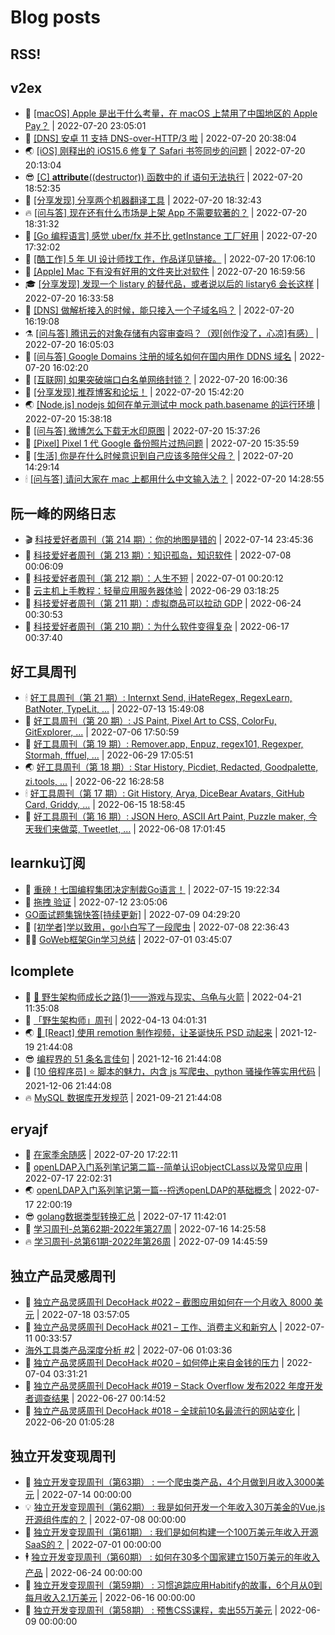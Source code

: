 # Blog posts
## RSS!



## v2ex

<!-- v2ex:START  -->
- 🫶 [[macOS] Apple 是出于什么考量，在 macOS 上禁用了中国地区的 Apple Pay？](https://www.v2ex.com/t/867665#reply1) | 2022-07-20 23:05:01 
- 🧰 [[DNS] 安卓 11 支持 DNS-over-HTTP/3 啦](https://www.v2ex.com/t/867663#reply4) | 2022-07-20 20:38:04 
- 🌏 [[iOS] 刚释出的 iOS15.6 修复了 Safari 书签同步的问题](https://www.v2ex.com/t/867662#reply2) | 2022-07-20 20:13:04 
- 😎 [[C] __attribute__&lpar;&lpar;destructor&rpar;&rpar; 函数中的 if 语句无法执行](https://www.v2ex.com/t/867661#reply0) | 2022-07-20 18:52:35 
- 💂 [[分享发现] 分享两个机器翻译工具](https://www.v2ex.com/t/867660#reply1) | 2022-07-20 18:32:43 
- 🔥 [[问与答] 现在还有什么市场是上架 App 不需要软著的？](https://www.v2ex.com/t/867659#reply16) | 2022-07-20 18:31:32 
- 🦅 [[Go 编程语言] 感觉 uber/fx 并不比 getInstance 工厂好用](https://www.v2ex.com/t/867658#reply0) | 2022-07-20 17:32:02 
- 🙉 [[酷工作] 5 年 UI 设计师找工作，作品详见链接。](https://www.v2ex.com/t/867656#reply2) | 2022-07-20 17:06:10 
- 💫 [[Apple] Mac 下有没有好用的文件夹比对软件](https://www.v2ex.com/t/867655#reply5) | 2022-07-20 16:59:56 
- 🎓 [[分享发现] 发现一个 listary 的替代品，或者说以后的 listary6 会长这样](https://www.v2ex.com/t/867654#reply2) | 2022-07-20 16:33:58 
- 🗽 [[DNS] 做解析接入的时候，能只接入一个子域名吗？](https://www.v2ex.com/t/867652#reply1) | 2022-07-20 16:19:08 
- ⚗️ [[问与答] 腾讯云的对象存储有内容审查吗？（观[创作没了，心凉]有感）](https://www.v2ex.com/t/867651#reply7) | 2022-07-20 16:05:03 
- 🦍 [[问与答] Google Domains 注册的域名如何在国内用作 DDNS 域名](https://www.v2ex.com/t/867650#reply4) | 2022-07-20 16:02:20 
- 🤩 [[互联网] 如果突破端口白名单网络封锁？](https://www.v2ex.com/t/867649#reply9) | 2022-07-20 16:00:36 
- 🙉 [[分享发现] 推荐博客和论坛！](https://www.v2ex.com/t/867648#reply6) | 2022-07-20 15:42:20 
- 🌏 [[Node.js] nodejs 如何在单元测试中 mock path.basename 的运行环境](https://www.v2ex.com/t/867647#reply0) | 2022-07-20 15:38:18 
- 🐘 [[问与答] 微博怎么下载无水印原图](https://www.v2ex.com/t/867646#reply2) | 2022-07-20 15:37:26 
- 🧰 [[Pixel] Pixel 1 代 Google 备份照片过热问题](https://www.v2ex.com/t/867645#reply5) | 2022-07-20 15:35:59 
- 💃 [[生活] 你是在什么时候意识到自己应该多陪伴父母？](https://www.v2ex.com/t/867642#reply6) | 2022-07-20 14:29:14 
- 🕯 [[问与答] 请问大家在 mac 上都用什么中文输入法？](https://www.v2ex.com/t/867641#reply8) | 2022-07-20 14:28:55 <!-- v2ex:END -->

## 阮一峰的网络日志

<!-- ruanyf:START -->
- 🎬 [科技爱好者周刊（第 214 期）：你的地图是错的](http://www.ruanyifeng.com/blog/2022/07/weekly-issue-214.html) | 2022-07-14 23:45:36 
- 💄 [科技爱好者周刊（第 213 期）：知识孤岛，知识软件](http://www.ruanyifeng.com/blog/2022/07/weekly-issue-213.html) | 2022-07-08 00:06:09 
- 🐎 [科技爱好者周刊（第 212 期）：人生不短](http://www.ruanyifeng.com/blog/2022/07/weekly-issue-212.html) | 2022-07-01 00:20:12 
- 🤔 [云主机上手教程：轻量应用服务器体验](http://www.ruanyifeng.com/blog/2022/06/cloud-server-getting-started-tutorial.html) | 2022-06-29 03:18:25 
- 🧠 [科技爱好者周刊（第 211 期）：虚拟商品可以拉动 GDP](http://www.ruanyifeng.com/blog/2022/06/weekly-issue-211.html) | 2022-06-24 00:30:53 
- 🎃 [科技爱好者周刊（第 210 期）：为什么软件变得复杂](http://www.ruanyifeng.com/blog/2022/06/weekly-issue-210.html) | 2022-06-17 00:37:40 <!-- ruanyf:END -->

## 好工具周刊

<!-- bestxtools:START -->
- 🕯 [好工具周刊（第 21 期）: Internxt Send, iHateRegex, RegexLearn, BatNoter, TypeLit, ...](https://discuss-cn.bestxtools.com/d/58/1) | 2022-07-13 15:49:08 
- 🦩 [好工具周刊（第 20 期）: JS Paint, Pixel Art to CSS, ColorFu, GitExplorer, ...](https://discuss-cn.bestxtools.com/d/57/1) | 2022-07-06 17:50:59 
- 🦄 [好工具周刊（第 19 期）: Remover.app, Enpuz, regex101, Regexper, Stormah, fffuel, ...](https://discuss-cn.bestxtools.com/d/56/1) | 2022-06-29 17:05:51 
- 🌏 [好工具周刊（第 18 期）: Star History, Picdiet, Redacted, Goodpalette, zi.tools, ...](https://discuss-cn.bestxtools.com/d/47/1) | 2022-06-22 16:28:58 
- 🕯 [好工具周刊（第 17 期）: Git History, Arya, DiceBear Avatars, GitHub Card, Griddy, ...](https://discuss-cn.bestxtools.com/d/43/1) | 2022-06-15 18:58:45 
- 📝 [好工具周刊（第 16 期）: JSON Hero, ASCII Art Paint, Puzzle maker, 今天我们来做菜, Tweetlet, ...](https://discuss-cn.bestxtools.com/d/42/1) | 2022-06-08 17:01:45 <!-- bestxtools:END -->


## learnku订阅

<!-- learnku:START -->
- 🦅 [重磅！七国编程集团决定制裁Go语言！](https://learnku.com/articles/69766) | 2022-07-15 19:22:34 
- 🦅 [拖拽 验证](https://learnku.com/articles/69652) | 2022-07-12 23:05:06 
-  [GO面试题集锦快答[持续更新]](https://learnku.com/articles/69250) | 2022-07-09 04:29:20 
- 🌈 [[初学者]学以致用，go小白写了一段爬虫](https://learnku.com/go/t/69522) | 2022-07-08 22:36:43 
- 🧑‍🏫 [GoWeb框架Gin学习总结](https://learnku.com/articles/69259) | 2022-07-01 03:45:07 <!-- learnku:END -->



## lcomplete

<!-- lcomplete:START -->
- 🫶 [🐒 野生架构师成长之路&lpar;1&rpar;——游戏与现实、乌龟与火箭](http://codelc.com/post/growup/s01/) | 2022-04-21 11:35:08 
- 🧰 [「野生架构师」周刊](http://codelc.com/post/essay/%E9%87%8E%E7%94%9F%E6%9E%B6%E6%9E%84%E5%B8%88%E5%91%A8%E5%88%8A%E4%BB%8B%E7%BB%8D/) | 2022-04-13 04:01:31 
- 🌏 [🎄 [React] 使用 remotion 制作视频，让圣诞快乐 PSD 动起来](http://codelc.com/post/dev/js/remotion/) | 2021-12-19 21:44:08 
- 😎 [编程界的 51 条名言佳句](http://codelc.com/post/dev/thinking/quotes/) | 2021-12-16 21:44:08 
- 💂 [[10 倍程序员] ⭐ 脚本的魅力，内含 js 写爬虫、python 骚操作等实用代码](http://codelc.com/post/dev/10x/script/) | 2021-12-06 21:44:08 
- 🔥 [MySQL 数据库开发规范](http://codelc.com/post/dev/db/mysql_standard/) | 2021-09-21 21:44:08 <!-- lcomplete:END -->

## eryajf

<!-- eryajf:START -->
- 🫶 [在家季余随感](https://wiki.eryajf.net/pages/e36842/) | 2022-07-20 17:22:11 
- 🧰 [openLDAP入门系列笔记第二篇--简单认识objectCLass以及常见应用](https://wiki.eryajf.net/pages/ea10fa/) | 2022-07-17 22:02:31 
- 🌏 [openLDAP入门系列笔记第一篇--捋透openLDAP的基础概念](https://wiki.eryajf.net/pages/aa0651/) | 2022-07-17 22:00:19 
- 😎 [golang数据类型转换汇总](https://wiki.eryajf.net/pages/33a476/) | 2022-07-17 11:42:01 
- 💂 [学习周刊-总第62期-2022年第27周](https://wiki.eryajf.net/pages/4a06ab/) | 2022-07-16 14:25:58 
- 🔥 [学习周刊-总第61期-2022年第26周](https://wiki.eryajf.net/pages/703307/) | 2022-07-09 14:45:59 <!-- eryajf:END -->



## 独立产品灵感周刊

<!-- DecoHack:START -->
- 🦣 [独立产品灵感周刊 DecoHack #022 – 截图应用如何在一个月收入 8000 美元](https://www.decohack.com/Post/774) | 2022-07-18 03:57:05 
- 🤡 [独立产品灵感周刊 DecoHack #021 – 工作、消费主义和新穷人](https://www.decohack.com/Post/753) | 2022-07-11 00:33:57 
-  [海外工具类产品深度分析 #2](https://www.decohack.com/Post/746) | 2022-07-06 01:03:36 
- 🐲 [独立产品灵感周刊 DecoHack #020 – 如何停止来自金钱的压力](https://www.decohack.com/Post/728) | 2022-07-04 03:31:21 
- 🦅 [独立产品灵感周刊 DecoHack #019 – Stack Overflow 发布2022 年度开发者调查结果](https://www.decohack.com/Post/699) | 2022-06-27 00:14:52 
- 🧰 [独立产品灵感周刊 DecoHack #018 – 全球前10名最流行的网站变化](https://www.decohack.com/Post/680) | 2022-06-20 01:05:28 <!-- DecoHack:END -->

## 独立开发变现周刊

<!-- easyindie:START -->
- 💂 [独立开发变现周刊（第63期） : 一个爬虫类产品，4个月做到月收入3000美元](https://www.ezindie.com/weekly/issue-63) | 2022-07-14 00:00:00 
- 💡 [独立开发变现周刊（第62期） : 我是如何开发一个年收入30万美金的Vue.js开源组件库的？](https://www.ezindie.com/weekly/issue-62) | 2022-07-08 00:00:00 
- 🌋 [独立开发变现周刊（第61期） : 我们是如何构建一个100万美元年收入开源SaaS的？](https://www.ezindie.com/weekly/issue-61) | 2022-07-01 00:00:00 
- 🕴 [独立开发变现周刊（第60期） : 如何在30多个国家建立150万美元的年收入产品](https://www.ezindie.com/weekly/issue-60) | 2022-06-24 00:00:00 
- 🎊 [独立开发变现周刊（第59期） : 习惯追踪应用Habitify的故事，6个月从0到每月收入2.1万美元](https://www.ezindie.com/weekly/issue-59) | 2022-06-16 00:00:00 
- 🤔 [独立开发变现周刊（第58期） : 预售CSS课程，卖出55万美元](https://www.ezindie.com/weekly/issue-58) | 2022-06-09 00:00:00 <!-- easyindie:END -->



